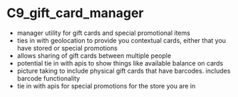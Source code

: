 # C9_gift_card_manager

- manager utility for gift cards and special promotional items
- ties in with geolocation to provide you contextual cards, either that you have stored or special promotions
- allows sharing of gift cards between multiple people
- potential tie in with apis to show things like available balance on cards
- picture taking to include physical gift cards that have barcodes.  includes barcode functionality
- tie in with apis for special promotions for the store you are in

